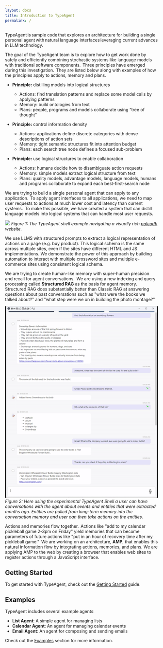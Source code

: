 ```yaml
---
layout: docs
title: Introduction to TypeAgent
permalink: /
---
```


TypeAgent is sample code that explores an architecture for building a single personal agent with natural language interfaces leveraging current advances in LLM technology.

The goal of the TypeAgent team is to explore how to get work done by safely and efficiently combining stochastic systems like language models with traditional software components.  Three principles have emerged during this investigation.  They are listed below along with examples of how the principles apply to actions, memory and plans.

- **Principle:** distilling models into logical structures
  
  - Actions: find translation patterns and replace some model calls by applying patterns
  - Memory: build ontologies from text
  - Plans: people, programs and models collaborate using “tree of thought”
- **Principle:** control information density
  
  - Actions: applications define discrete categories with dense descriptions of action sets
  - Memory: tight semantic structures fit into attention budget
  - Plans: each search tree node defines a focused sub-problem
- **Principle:** use logical structures to enable collaboration
  
  - Actions: humans decide how to disambiguate action requests
  - Memory: simple models extract logical structure from text
  - Plans: quality models, advantage models, language models, humans and programs collaborate to expand each best-first-search node

We are trying to build a single personal agent that can apply to any application.  To apply agent interfaces to all applications, we need to map user requests to actions at much lower cost and latency than current systems.  To make this possible, we have created a system that can distill language models into logical systems that can handle most user requests.

![](imgs/TypeAgent-Body1-c26753b5.gif)
*Figure 1: The TypeAgent shell example navigating a visually rich [paleodb](https://aka.ms/labs/typeagent/paleodb) website.*


We use LLMS with structured prompts to extract a logical representation of actions on a page (e.g. buy product). This logical schema is the same across multiple sites, even if the sites have different HTML and JS implementations. We demonstrate the power of this approach by building automation to interact with multiple crossword sites and multiple e-commerce sites using consistent logical schema.

We are trying to create human-like memory with super-human precision and recall for agent conversations.  We are using a new indexing and query processing called **Structured RAG** as the basis for agent memory.  Structured RAG does substantially better than Classic RAG at answering questions about past conversations such as "what were the books we talked about?" and "what step were we on in building the photo montage?"

![](imgs/TypeAgent-Body2-2d730977.gif)
*Figure 2: Here using the experimental TypeAgent Shell a user can have conversations with the agent about events and entities that were extracted months ago. Entities are pulled from long-term memory into the conversation memory and user can then take actions on the entities.*


Actions and memories flow together.  Actions like "add to my calendar pickleball game 2-3pm on Friday" yield memories that can become parameters of future actions like "put in an hour of recovery time after my pickleball game."  We are working on an architecture, **AMP**, that enables this natural information flow by integrating actions, memories, and plans. We are applying AMP to the web by creating a browser that enables web sites to register actions through a JavaScript interface.


## Getting Started

To get started with TypeAgent, check out the [Getting Started](/getting-started/) guide.

## Examples

TypeAgent includes several example agents:

- **List Agent**: A simple agent for managing lists
- **Calendar Agent**: An agent for managing calendar events
- **Email Agent**: An agent for composing and sending emails

Check out the [Examples](/examples/) section for more information.
